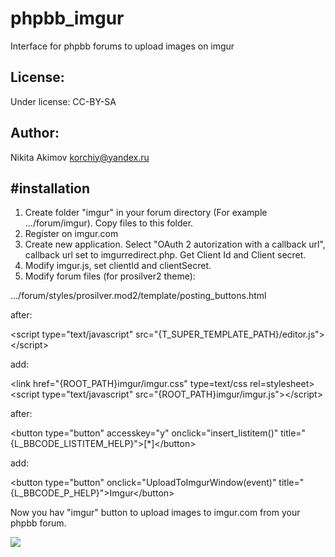 # phpbb_imgur
Interface for phpbb forums to upload images on imgur

License:
---
Under license: CC-BY-SA

Author:
---
Nikita Akimov
korchiy@yandex.ru

#installation
---
1. Create folder "imgur" in your forum directory (For example .../forum/imgur). Copy files to this folder.
2. Register on imgur.com
3. Create new application. Select "OAuth 2 autorization with a callback url", callback url set to imgurredirect.php. Get Client Id and Client secret.
4. Modify imgur.js, set clientId and clientSecret.
5. Modify forum files (for prosilver2 theme):

.../forum/styles/prosilver.mod2/template/posting_buttons.html

after:

&lt;script type="text/javascript" src="{T_SUPER_TEMPLATE_PATH}/editor.js"&gt;&lt;/script&gt;

add:

&lt;link href="{ROOT_PATH}imgur/imgur.css" type=text/css rel=stylesheet&gt;
&lt;script type="text/javascript" src="{ROOT_PATH}imgur/imgur.js"&gt;&lt;/script&gt;

after:

&lt;button type="button" accesskey="y" onclick="insert_listitem()" title="{L_BBCODE_LISTITEM_HELP}"&gt;[*]&lt;/button&gt;

add:

&lt;button type="button" onclick="UploadToImgurWindow(event)" title="{L_BBCODE_P_HELP}"&gt;Imgur&lt;/button&gt;



Now you hav "imgur" button to upload images to imgur.com from your phpbb forum.

<img src="http://i.imgur.com/mDpgGIr.jpg">
